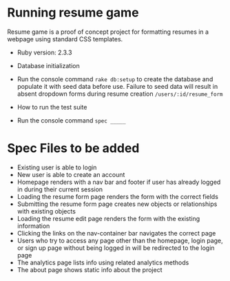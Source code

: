 # Running resume game

Resume game is a proof of concept project for formatting resumes in a webpage using standard CSS templates.

* Ruby version: 2.3.3

* Database initialization

- Run the console command `rake db:setup` to create the database and populate it with seed data before use. Failure to seed data will result in absent dropdown forms during resume creation `/users/:id/resume_form`

* How to run the test suite

- Run the console command `spec _____`

# Spec Files to be added

- Existing user is able to login
- New user is able to create an account
- Homepage renders with a nav bar and footer if user has already logged in during their current session
- Loading the resume form page renders the form with the correct fields
- Submitting the resume form page creates new objects or relationships with existing objects
- Loading the resume edit page renders the form with the existing information
- Clicking the links on the nav-container bar navigates the correct page
- Users who try to access any page other than the homepage, login page, or sign up page without being logged in will be  redirected to the login page
- The analytics page lists info using related analytics methods
- The about page shows static info about the project
